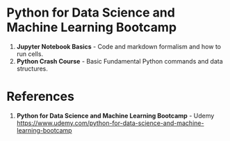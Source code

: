 # Python for Data Science and Machine Learning Bootcamp

1.  **Jupyter Notebook Basics** - Code and markdown formalism and how to run cells.  
2.  **Python Crash Course** - Basic Fundamental Python commands and data structures.  

#  References
1.  **Python for Data Science and Machine Learning Bootcamp** - Udemy   
	https://www.udemy.com/python-for-data-science-and-machine-learning-bootcamp
